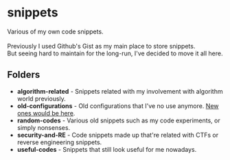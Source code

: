 # snippets
Various of my own code snippets. <br> <br>
Previously I used Github's Gist as my main place to store snippets.<br>
But seeing hard to maintain for the long-run, I've decided to move it all here.

Folders
------
* **algorithm-related** - Snippets related with my involvement with algorithm world previously.
* **old-configurations** - Old configurations that I've no use anymore. [New ones would be here](https://github.com/shahril96/dotfiles).
* **random-codes** - Various old snippets such as my code experiments, or simply nonsenses.
* **security-and-RE** - Code snippets made up that're related with CTFs or reverse engineering snippets.
* **useful-codes** - Snippets that still look useful for me nowadays. 
